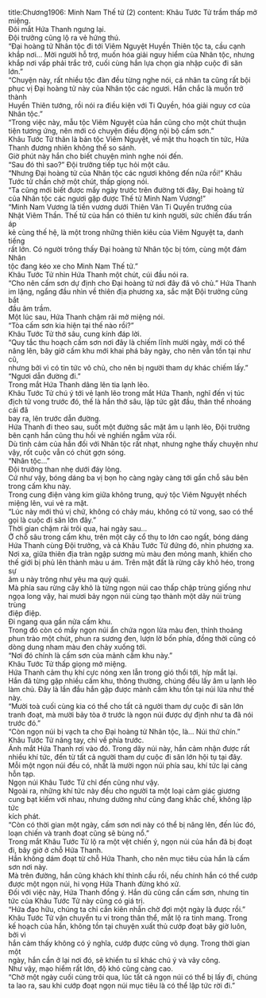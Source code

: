 title:Chương1906: Minh Nam Thế tử (2)
content:
Khâu Tước Tử trầm thấp mở miệng.<br>Đôi mắt Hứa Thanh ngưng lại.<br>Đội trưởng cũng lộ ra vẻ hứng thú.<br>“Đại hoàng tử Nhân tộc đi tới Viêm Nguyệt Huyền Thiên tộc ta, cầu cạnh<br>khắp nơi… Mời người hỗ trợ, muốn hóa giải nguy hiểm của Nhân tộc, nhưng<br>khắp nơi vấp phải trắc trở, cuối cùng hắn lựa chọn gia nhập cuộc đi săn lớn.”<br>“Chuyện này, rất nhiều tộc đàn đều từng nghe nói, cá nhân ta cũng rất bội<br>phục vị Đại hoàng tử này của Nhân tộc các ngươi. Hắn chắc là muốn trở thành<br>Huyền Thiên tướng, rồi nói ra điều kiện với Ti Quyền, hóa giải nguy cơ của<br>Nhân tộc.”<br>“Trong việc này, mẫu tộc Viêm Nguyệt của hắn cũng cho một chút thuận<br>tiện tương ứng, nên mới có chuyện điều động nội bộ cấm sơn.”<br>Khâu Tước Tử thân là bản tộc Viêm Nguyệt, về mặt thu hoạch tin tức, Hứa<br>Thanh đương nhiên không thể so sánh.<br>Giờ phút này hắn cho biết chuyện mình nghe nói đến.<br>“Sau đó thì sao?” Đội trưởng tiếp tục hỏi một câu.<br>“Nhưng Đại hoàng tử của Nhân tộc các ngươi không đến nữa rồi!” Khâu<br>Tước tử chần chờ một chút, thấp giọng nói.<br>“Ta cũng mới biết được mấy ngày trước trên đường tới đây, Đại hoàng tử<br>của Nhân tộc các ngươi gặp được Thế tử Minh Nam Vương!”<br>“Minh Nam Vương là tiền vương dưới Thiên Vân Ti Quyền trướng của<br>Nhật Viêm Thần. Thế tử của hắn có thiên tư kinh người, sức chiến đấu trấn áp<br>kẻ cùng thế hệ, là một trong những thiên kiêu của Viêm Nguyệt ta, danh tiếng<br>rất lớn. Có người trông thấy Đại hoàng tử Nhân tộc bị tóm, cùng một đám Nhân<br>tộc đang kéo xe cho Minh Nam Thế tử.”<br>Khâu Tước Tử nhìn Hứa Thanh một chút, cúi đầu nói ra.<br>“Cho nên cấm sơn dự định cho Đại hoàng tử nơi đây đã vô chủ.” Hứa Thanh<br>im lặng, ngẩng đầu nhìn về thiên địa phương xa, sắc mặt Đội trưởng cũng bắt<br>đầu âm trầm.<br>Một lúc sau, Hứa Thanh chậm rãi mở miệng nói.<br>“Tòa cấm sơn kia hiện tại thế nào rồi?”<br>Khâu Tước Tử thở sâu, cung kính đáp lời.<br>“Quy tắc thu hoạch cấm sơn nơi đây là chiếm lĩnh mười ngày, mới có thể<br>nâng lên, bây giờ cấm khu mới khai phá bảy ngày, cho nên vẫn tồn tại như cũ,<br>nhưng bởi vì có tin tức vô chủ, cho nên bị người tham dự khác chiếm lấy.”<br>“Ngươi dẫn đường đi.”<br>Trong mắt Hứa Thanh dâng lên tia lạnh lẽo.<br>Khâu Tước Tử chú ý tới vẻ lạnh lẽo trong mắt Hứa Thanh, nghĩ đến vị túc<br>địch tử vong trước đó, thế là hắn thở sâu, lập tức gật đầu, thân thể nhoáng cái đã<br>bay ra, lên trước dẫn đường.<br>Hứa Thanh đi theo sau, suốt một đường sắc mặt âm u lạnh lẽo, Đội trưởng<br>bên cạnh hắn cũng thu hồi vẻ nghiền ngẫm vừa rồi.<br>Dù tình cảm của hắn đối với Nhân tộc rất nhạt, nhưng nghe thấy chuyện như<br>vậy, rốt cuộc vẫn có chút gợn sóng.<br>“Nhân tộc...”<br>Đội trưởng than nhẹ dưới đáy lòng.<br>Cứ như vậy, bóng dáng ba vị bọn họ càng ngày càng tới gần chỗ sâu bên<br>trong cấm khu này.<br>Trong cung điện vàng kim giữa không trung, quý tộc Viêm Nguyệt nhếch<br>miệng lên, vui vẻ ra mặt.<br>“Lúc này mới thú vị chứ, không có chảy máu, không có tử vong, sao có thể<br>gọi là cuộc đi săn lớn đây.”<br>Thời gian chậm rãi trôi qua, hai ngày sau...<br>Ở chỗ sâu trong cấm khu, trên một cây cổ thụ to lớn cao ngất, bóng dáng<br>Hứa Thanh cùng Đội trưởng, và cả Khâu Tước Tử đứng đó, nhìn phương xa.<br>Nơi xa, giữa thiên địa tràn ngập sương mù màu đen mỏng manh, khiến cho<br>thế giới bị phủ lên thành màu u ám. Trên mặt đất là rừng cây khô héo, trong sự<br>âm u này trông như yêu ma quỷ quái.<br>Mà phía sau rừng cây khô là từng ngọn núi cao thấp chập trùng giống như<br>ngọa long vậy, hai mươi bảy ngọn núi cùng tạo thành một dãy núi trùng trùng<br>điệp điệp.<br>Đi ngang qua gần nửa cấm khu.<br>Trong đó còn có mấy ngọn núi ẩn chứa ngọn lửa màu đen, thỉnh thoảng<br>phun trào một chút, phun ra sương đen, lượn lờ bốn phía, đồng thời cũng có<br>dòng dung nham màu đen chảy xuống tới.<br>“Nơi đó chính là cấm sơn của mảnh cấm khu này.”<br>Khâu Tước Tử thấp giọng mở miệng.<br>Hứa Thanh cảm thụ khí cực nóng xen lẫn trong gió thổi tới, híp mắt lại.<br>Hắn đã từng gặp nhiều cấm khu, thông thường, chúng đều lấy âm u lạnh lẽo<br>làm chủ. Đây là lần đầu hắn gặp được mảnh cấm khu tồn tại núi lửa như thế<br>này.<br>“Mười toà cuối cùng kia có thể cho tất cả người tham dự cuộc đi săn lớn<br>tranh đoạt, mà mười bảy tòa ở trước là ngọn núi được dự định như ta đã nói<br>trước đó.”<br>“Còn ngọn núi bị vạch ta cho Đại hoàng tử Nhân tộc, là... Núi thứ chín.”<br>Khâu Tước Tử nâng tay, chỉ về phía trước.<br>Ánh mắt Hứa Thanh rơi vào đó. Trong dãy núi này, hắn cảm nhận được rất<br>nhiều khí tức, đến từ tất cả người tham dự cuộc đi săn lớn hội tụ tại đây.<br>Mỗi một ngọn núi đều có, nhất là mười ngọn núi phía sau, khí tức lại càng<br>hỗn tạp.<br>Ngọn núi Khâu Tước Tử chỉ đến cũng như vậy.<br>Ngoài ra, những khí tức này đều cho người ta một loại cảm giác giương<br>cung bạt kiếm với nhau, nhưng dường như cũng đang khắc chế, không lập tức<br>kích phát.<br>“Còn có thời gian một ngày, cấm sơn nơi này có thể bị nâng lên, đến lúc đó,<br>loạn chiến và tranh đoạt cũng sẽ bùng nổ.”<br>Trong mắt Khâu Tước Tử lộ ra một vệt chiến ý, ngọn núi của hắn đã bị đoạt<br>đi, bây giờ ở chỗ Hứa Thanh.<br>Hắn không dám đoạt từ chỗ Hứa Thanh, cho nên mục tiêu của hắn là cấm<br>sơn nơi này.<br>Mà trên đường, hắn cũng khách khí thỉnh cầu rồi, nếu chính hắn có thể cướp<br>được một ngọn núi, hi vọng Hứa Thanh đừng khó xử.<br>Đối với việc này, Hứa Thanh đồng ý. Hắn dù cũng cần cấm sơn, nhưng tin<br>tức của Khâu Tước Tử này cũng có giá trị.<br>“Hứa đạo hữu, chúng ta chỉ cần kiên nhẫn chờ đợi một ngày là được rồi.”<br>Khâu Tước Tử vận chuyển tu vi trong thân thể, mắt lộ ra tinh mang. Trong<br>kế hoạch của hắn, không tồn tại chuyện xuất thủ cướp đoạt bây giờ luôn, bởi vì<br>hắn cảm thấy không có ý nghĩa, cướp được cũng vô dụng. Trong thời gian một<br>ngày, hắn cần ở lại nơi đó, sẽ khiến tu sĩ khác chú ý và vây công.<br>Như vậy, mạo hiểm rất lớn, độ khó cũng càng cao.<br>“Chờ một ngày cuối cùng trôi qua, lúc tất cả ngọn núi có thể bị lấy đi, chúng<br>ta lao ra, sau khi cướp đoạt ngọn núi mục tiêu là có thể lập tức rời đi.”